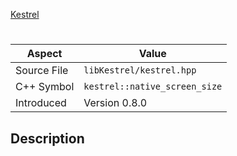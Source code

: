 [Kestrel](index.md)
# 
| Aspect | Value |
| --- | --- |
| Source File | `libKestrel/kestrel.hpp` |
| C++ Symbol | `kestrel::native_screen_size` |
| Introduced | Version 0.8.0 |
## Description
